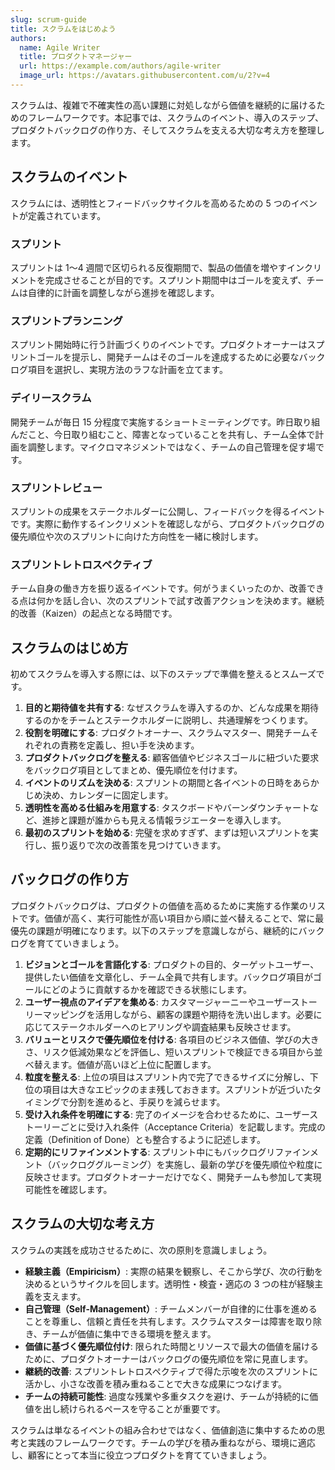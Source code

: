 ```yaml
---
slug: scrum-guide
title: スクラムをはじめよう
authors:
  name: Agile Writer
  title: プロダクトマネージャー
  url: https://example.com/authors/agile-writer
  image_url: https://avatars.githubusercontent.com/u/2?v=4
---
```


スクラムは、複雑で不確実性の高い課題に対処しながら価値を継続的に届けるためのフレームワークです。本記事では、スクラムのイベント、導入のステップ、プロダクトバックログの作り方、そしてスクラムを支える大切な考え方を整理します。

<!--truncate-->

## スクラムのイベント

スクラムには、透明性とフィードバックサイクルを高めるための 5 つのイベントが定義されています。

### スプリント

スプリントは 1～4 週間で区切られる反復期間で、製品の価値を増やすインクリメントを完成させることが目的です。スプリント期間中はゴールを変えず、チームは自律的に計画を調整しながら進捗を確認します。

### スプリントプランニング

スプリント開始時に行う計画づくりのイベントです。プロダクトオーナーはスプリントゴールを提示し、開発チームはそのゴールを達成するために必要なバックログ項目を選択し、実現方法のラフな計画を立てます。

### デイリースクラム

開発チームが毎日 15 分程度で実施するショートミーティングです。昨日取り組んだこと、今日取り組むこと、障害となっていることを共有し、チーム全体で計画を調整します。マイクロマネジメントではなく、チームの自己管理を促す場です。

### スプリントレビュー

スプリントの成果をステークホルダーに公開し、フィードバックを得るイベントです。実際に動作するインクリメントを確認しながら、プロダクトバックログの優先順位や次のスプリントに向けた方向性を一緒に検討します。

### スプリントレトロスペクティブ

チーム自身の働き方を振り返るイベントです。何がうまくいったのか、改善できる点は何かを話し合い、次のスプリントで試す改善アクションを決めます。継続的改善（Kaizen）の起点となる時間です。

## スクラムのはじめ方

初めてスクラムを導入する際には、以下のステップで準備を整えるとスムーズです。

1. **目的と期待値を共有する**: なぜスクラムを導入するのか、どんな成果を期待するのかをチームとステークホルダーに説明し、共通理解をつくります。
2. **役割を明確にする**: プロダクトオーナー、スクラムマスター、開発チームそれぞれの責務を定義し、担い手を決めます。
3. **プロダクトバックログを整える**: 顧客価値やビジネスゴールに紐づいた要求をバックログ項目としてまとめ、優先順位を付けます。
4. **イベントのリズムを決める**: スプリントの期間と各イベントの日時をあらかじめ決め、カレンダーに固定します。
5. **透明性を高める仕組みを用意する**: タスクボードやバーンダウンチャートなど、進捗と課題が誰からも見える情報ラジエーターを導入します。
6. **最初のスプリントを始める**: 完璧を求めすぎず、まずは短いスプリントを実行し、振り返りで次の改善策を見つけていきます。

## バックログの作り方

プロダクトバックログは、プロダクトの価値を高めるために実施する作業のリストです。価値が高く、実行可能性が高い項目から順に並べ替えることで、常に最優先の課題が明確になります。以下のステップを意識しながら、継続的にバックログを育てていきましょう。

1. **ビジョンとゴールを言語化する**: プロダクトの目的、ターゲットユーザー、提供したい価値を文章化し、チーム全員で共有します。バックログ項目がゴールにどのように貢献するかを確認できる状態にします。
2. **ユーザー視点のアイデアを集める**: カスタマージャーニーやユーザーストーリーマッピングを活用しながら、顧客の課題や期待を洗い出します。必要に応じてステークホルダーへのヒアリングや調査結果も反映させます。
3. **バリューとリスクで優先順位を付ける**: 各項目のビジネス価値、学びの大きさ、リスク低減効果などを評価し、短いスプリントで検証できる項目から並べ替えます。価値が高いほど上位に配置します。
4. **粒度を整える**: 上位の項目はスプリント内で完了できるサイズに分解し、下位の項目は大きなエピックのまま残しておきます。スプリントが近づいたタイミングで分割を進めると、手戻りを減らせます。
5. **受け入れ条件を明確にする**: 完了のイメージを合わせるために、ユーザーストーリーごとに受け入れ条件（Acceptance Criteria）を記載します。完成の定義（Definition of Done）とも整合するように記述します。
6. **定期的にリファインメントする**: スプリント中にもバックログリファインメント（バックロググルーミング）を実施し、最新の学びを優先順位や粒度に反映させます。プロダクトオーナーだけでなく、開発チームも参加して実現可能性を確認します。

## スクラムの大切な考え方

スクラムの実践を成功させるために、次の原則を意識しましょう。

- **経験主義（Empiricism）**: 実際の結果を観察し、そこから学び、次の行動を決めるというサイクルを回します。透明性・検査・適応の 3 つの柱が経験主義を支えます。
- **自己管理（Self-Management）**: チームメンバーが自律的に仕事を進めることを尊重し、信頼と責任を共有します。スクラムマスターは障害を取り除き、チームが価値に集中できる環境を整えます。
- **価値に基づく優先順位付け**: 限られた時間とリソースで最大の価値を届けるために、プロダクトオーナーはバックログの優先順位を常に見直します。
- **継続的改善**: スプリントレトロスペクティブで得た示唆を次のスプリントに活かし、小さな改善を積み重ねることで大きな成果につなげます。
- **チームの持続可能性**: 過度な残業や多重タスクを避け、チームが持続的に価値を出し続けられるペースを守ることが重要です。

スクラムは単なるイベントの組み合わせではなく、価値創造に集中するための思考と実践のフレームワークです。チームの学びを積み重ねながら、環境に適応し、顧客にとって本当に役立つプロダクトを育てていきましょう。
